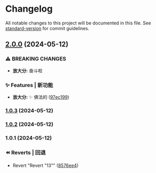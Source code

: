# Changelog

All notable changes to this project will be documented in this file. See [standard-version](https://github.com/conventional-changelog/standard-version) for commit guidelines.

## [2.0.0](https://github.com/xuguanjie0706/everytrytest/compare/v1.0.3...v2.0.0) (2024-05-12)


### ⚠ BREAKING CHANGES

* **放大分:** 奋斗啦

### ✨ Features | 新功能

* **放大分:** :sparkles: 佛法的 ([97ec199](https://github.com/xuguanjie0706/everytrytest/commit/97ec199b9818e64dd9ff7b7940e2723369b3bfec))

### [1.0.3](https://github.com/xuguanjie0706/everytrytest/compare/v1.0.2...v1.0.3) (2024-05-12)

### [1.0.2](https://github.com/xuguanjie0706/everytrytest/compare/v1.0.1...v1.0.2) (2024-05-12)

### 1.0.1 (2024-05-12)


### ⏪ Reverts | 回退

* Revert "Revert "13"" ([8576ee4](https://github.com/xuguanjie0706/everytrytest/commit/8576ee409c888cb1e35ee518333d19aefb769aeb))
